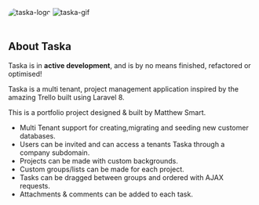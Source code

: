 <img style="margin-bottom:20px; border-top-left-radius: 20px;border-bottom-right-radius: 20px;" src="https://i.ibb.co/zJyvssx/taska-logo.png" alt="taska-logo" border="0" />


<img src="https://i.ibb.co/TtSXrps/taska-gif.gif" alt="taska-gif" border="0" />

## About Taska

Taska is in <strong>active development</strong>, and is by no means finished, refactored or optimised!

Taska is a multi tenant, project management application inspired by the amazing Trello built using Laravel 8.

This is a portfolio project designed & built by Matthew Smart.


- Multi Tenant support for creating,migrating and seeding new customer databases.
- Users can be invited and can access a tenants Taska through a company subdomain.  
- Projects can be made with custom backgrounds.
- Custom groups/lists can be made for each project.
- Tasks can be dragged between groups and ordered with AJAX requests.
- Attachments & comments can be added to each task.

